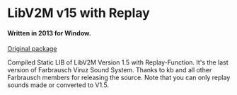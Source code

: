 # LibV2M v15 with Replay

#### Written in 2013 for Window.

[Original package](https://defacto2.net/f/ad256ae)

Compiled Static LIB of LibV2M Version 1.5 with Replay-Function.
It's the last version of Farbrausch Viruz Sound System.
Thanks to kb and all other Farbrausch members for releasing the source.
Note that you can only replay sounds made or converted to V1.5.
